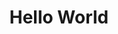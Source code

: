 ---
ee_id_thing: '109'
site: '1'
type: '2'
inv_num: 2011-102
add_credit:
url: 2011-102-hello-world
title: Hello World
year: '2011'
display_year: '2011'
medium: CNC bent stainless steel with electro-polish finish
dims: 41 x 7 1/2 x 9 1/2 inches
pitch: "​Wire bent to random points with one dimension always increasing."
ps:
live_url:
youtube:
related_code: https://github.com/coryarcangel/Desktop-Wireform
imgs: hello-world-2011-102-full-database-Team.jpg
subheading:
download:
commission:
related:
layout: things-i-made
---